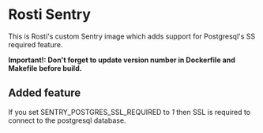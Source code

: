 # Rosti Sentry

This is Rosti's custom Sentry image which adds support for Postgresql's SS required feature.

**Important!: Don't forget to update version number in Dockerfile and Makefile before build.**

## Added feature

If you set SENTRY_POSTGRES_SSL_REQUIRED to *1* then SSL is required to connect to the postgresql
database.